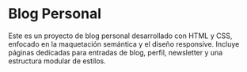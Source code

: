 # Blog Personal

Este es un proyecto de blog personal desarrollado con HTML y CSS, enfocado en la maquetación semántica y el diseño responsive. 
Incluye páginas dedicadas para entradas de blog, perfil, newsletter y una estructura modular de estilos.
